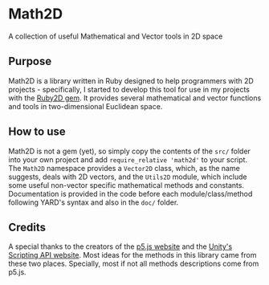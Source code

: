 # Math2D

A collection of useful Mathematical and Vector tools in 2D space

## Purpose

Math2D is a library written in Ruby designed to help programmers with 2D projects - specifically, I started to develop this tool for use in my projects with the [Ruby2D gem](https://github.com/ruby2d/ruby2d). It provides several mathematical and vector functions and tools in two-dimensional Euclidean space.

## How to use

Math2D is not a gem (yet), so simply copy the contents of the `src/` folder into your own project and add `require_relative 'math2d'` to your script. The `Math2D` namespace provides a `Vector2D` class, which, as the name suggests, deals with 2D vectors, and the `Utils2D` module, which include some useful non-vector specific mathematical methods and constants. Documentation is provided in the code before each module/class/method following YARD's syntax and also in the `doc/` folder.

## Credits

A special thanks to the creators of the [p5.js website](https://p5js.org/) and the [Unity's Scripting API website](https://docs.unity3d.com/ScriptReference/). Most ideas for the methods in this library came from these two places. Specially, most if not all methods descriptions come from p5.js.